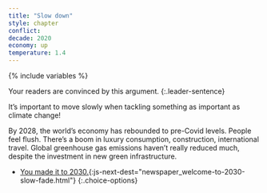 ```yaml
---
title: "Slow down"
style: chapter
conflict: 
decade: 2020
economy: up
temperature: 1.4
---
```


{% include variables %}

Your readers are convinced by this argument. 
{:.leader-sentence}

It’s important to move slowly when tackling something as important as climate change!

By 2028, the world’s economy has rebounded to pre-Covid levels. People feel flush. There’s a boom in luxury consumption, construction, international travel. Global greenhouse gas emissions haven’t really reduced much, despite the investment in new green infrastructure.

- [You made it to 2030.](part-page_2030.html){:js-next-dest="newspaper_welcome-to-2030-slow-fade.html"}
{:.choice-options}
